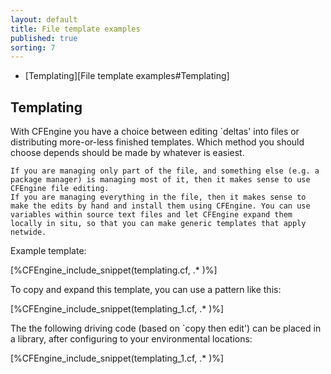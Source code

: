 ```yaml
---
layout: default
title: File template examples
published: true
sorting: 7
---
```


* [Templating][File template examples#Templating]

## Templating

With CFEngine you have a choice between editing `deltas' into files or distributing more-or-less finished templates. Which method you should choose depends should be made by whatever is easiest.

    If you are managing only part of the file, and something else (e.g. a package manager) is managing most of it, then it makes sense to use CFEngine file editing.
    If you are managing everything in the file, then it makes sense to make the edits by hand and install them using CFEngine. You can use variables within source text files and let CFEngine expand them locally in situ, so that you can make generic templates that apply netwide.

Example template:


[%CFEngine_include_snippet(templating.cf, .* )%]


To copy and expand this template, you can use a pattern like this:


[%CFEngine_include_snippet(templating_1.cf, .* )%]

The the following driving code (based on `copy then edit') can be placed in a library, after configuring to your environmental locations:

[%CFEngine_include_snippet(templating_1.cf, .* )%]
